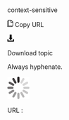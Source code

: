 # 

context-sensitive

![Copy URL](media/contiguous-selection/Copy.png)
Copy URL

![Download](media/contiguous-selection/Download.png)

Download topic

Always hyphenate.

![In progress](media/contiguous-selection/activity-large.gif)

URL :
